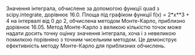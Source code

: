 Значення інтеграла, обчислене за допомогою функції quad з scipy.integrate, дорівнює 16.0.
Площа під графіком функції f(x) = 2*x**3 + 4 на інтервалі від 0 до 2, обчислена методом Монте-Карло, приблизно дорівнює 16.05.
Метод Монте-Карло з великою кількістю точок може надати досить точну оцінку значення інтеграла, хоча і з невеликою помилкою порівняно з точним чисельним методом. Це демонструє ефективність методу Монте-Карло для приблизних обчислень.